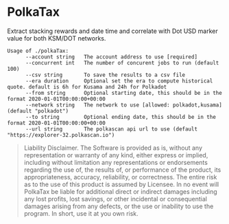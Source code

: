# PolkaTax

Extract stacking rewards and date time and correlate with Dot USD marker value for both KSM/DOT networks.

```console
Usage of ./polkaTax:
      --account string   The account address to use [required]
      --concurrent int   The number of concurent jobs to run (default 100)
      --csv string       To save the results to a csv file
      --era duration     Optional set the era to compute historical quote. default is 6h for Kusama and 24h for Polkadot
      --from string      Optional starting date, this should be in the format 2020-01-01T00:00:00+00:00
      --network string   The network to use [allowed: polkadot,kusama] (default "polkadot")
      --to string        Optional ending date, this should be in the format 2020-01-01T00:00:00+00:00
      --url string       The polkascan api url to use (default "https://explorer-32.polkascan.io")
```

> Liability Disclaimer. The Software is provided as is, without any representation or warranty of any kind, either express or implied, including without limitation any representations or endorsements regarding the use of, the results of, or performance of the product, its appropriateness, accuracy, reliability, or correctness. The entire risk as to the use of this product is assumed by Licensee. In no event will PolkaTax be liable for additional direct or indirect damages including any lost profits, lost savings, or other incidental or consequential damages arising from any defects, or the use or inability to use the program. In short, use it at you own risk.
